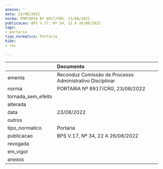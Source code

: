 ```yaml
---
anexos: ''
data: 23/08/2022
norma: PORTARIA Nº 8917/CRG, 23/08/2022
publicacao: BPS V.17, Nº 34, 22 A 26/08/2022
tags:
- portaria
tipo_normatico: Portaria
hide: 
- toc 
 
---
```


|                    | Documento                                                |
|:-------------------|:---------------------------------------------------------|
| ementa             | Reconduz Comissão de Processo Administrativo Disciplinar |
| norma              | PORTARIA Nº 8917/CRG, 23/08/2022                         |
| tornada_sem_efeito |                                                          |
| alterada           |                                                          |
| data               | 23/08/2022                                               |
| outros             |                                                          |
| tipo_normatico     | Portaria                                                 |
| publicacao         | BPS V.17, Nº 34, 22 A 26/08/2022                         |
| revogada           |                                                          |
| em_vigor           |                                                          |
| anexos             |                                                          |